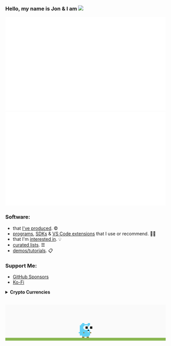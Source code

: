 ### Hello, my name is Jon & I am ![](https://readme-typing-svg.demolab.com?font=Ubuntu&size=20&duration=2000&pause=1500&color=99D21B&vCenter=true&width=333&height=20&lines=a+husband+%26+father+of+2+boys;an+RV+nomad+in+the+US;a+backend+engineer+in+healthcare.)

![](github-stats/languages.svg#gh-dark-mode-only)![](github-stats//overview.svg#gh-dark-mode-only)

### Software:
* that [I've produced](https://github.com/nomadicGopher?tab=repositories). ©
* [programs](https://github.com/stars/nomadicGopher/lists/programs), [SDKs](https://github.com/stars/nomadicGopher/lists/sdks) & [VS Code extensions](https://github.com/stars/nomadicGopher/lists/vs-code-extensions) that I use or recommend. 👍🏼
* that I'm [interested in](https://github.com/stars/nomadicGopher/lists/interested-in). 💡
* [curated lists](https://github.com/stars/nomadicGopher/lists/curated-lists). ☰
* [demos/tutorials](https://github.com/stars/nomadicGopher/lists/demos-tutorials). 📋

<h3>Support Me:</h3>
<ul>
  <li><a href="https://github.com/sponsors/nomadicGopher" target="_blank">GitHub Sponsors</a></li>
  <li><a href="https://ko-fi.com/nomadicGopher" target="_blank">Ko-Fi</a></li>
</ul>
<details>
  <summary><b>Crypto Currencies</b></summary>
  <ul>
      <li><b>ETH</b>: 0x7531d86D5Dbda398369ec43205F102e79B3c647A</li>
      <li><b>BTC</b>: bc1qtkuzp85vph7y37rqjlznuta293qsay07cgg90s</li>
      <li><b>LTC</b>: ltc1q9pquzquaj6peplygqdrcxxvcnd5fcud7x80lh8</li>
      <li><b>DOGE</b>: DNQ3GHBVEcNpzXNeB7B4sPqd7L1GhUpMg3</li>
      <li><b>SOL</b>: EQ6QwibvKZsazjvQGJk6fsGW4BQSDS1Zs6Dj79HfVvME</li>
  </ul>
</details>

<br />

![](proxy-image.gif)
